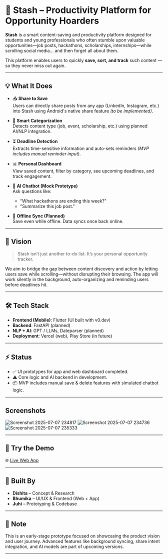 # 📌 Stash – Productivity Platform for Opportunity Hoarders

**Stash** is a smart content-saving and productivity platform designed for students and young professionals who often stumble upon valuable opportunities—job posts, hackathons, scholarships, internships—while scrolling social media… and then forget all about them.

This platform enables users to quickly **save, sort, and track** such content — so they never miss out again.

---

## 💡 What It Does

- 📤 **Share to Save**  
  Users can directly share posts from any app (LinkedIn, Instagram, etc.) into Stash using Android's native share feature *(to be implemented)*.

- 🧠 **Smart Categorization**  
  Detects content type (job, event, scholarship, etc.) using planned AI/NLP integration.

- ⏳ **Deadline Detection**  
  Extracts time-sensitive information and auto-sets reminders *(MVP includes manual reminder input)*.

- 📊 **Personal Dashboard**  
  View saved content, filter by category, see upcoming deadlines, and track engagement.

- 🤖 **AI Chatbot (Mock Prototype)**  
  Ask questions like:
  - "What hackathons are ending this week?"
  - "Summarize this job post."

- 📶 **Offline Sync (Planned)**  
  Save even while offline. Data syncs once back online.

---

## 🎯 Vision

> Stash isn’t just another to-do list. It’s your personal opportunity tracker.

We aim to bridge the gap between content discovery and action by letting users save while scrolling—without disrupting their browsing. The app will work silently in the background, auto-organizing and reminding users before deadlines hit.

---

## 🛠️ Tech Stack

- **Frontend (Mobile)**: Flutter (UI built with v0.dev)
- **Backend**: FastAPI (planned)
- **NLP + AI**: GPT / LLMs, Dateparser (planned)
- **Deployment**: Vercel (web), Play Store (in future)

---

## ⚡ Status

- ✅ UI prototypes for app and web dashboard completed.
- ⚠️ Core logic and AI backend in development.
- 📦 MVP includes manual save & delete features with simulated chatbot logic.

---
## Screenshots
![Screenshot 2025-07-07 234817](https://github.com/user-attachments/assets/67a925ee-73d9-4d21-8b66-8dc56e0438b2)
![Screenshot 2025-07-07 234736](https://github.com/user-attachments/assets/3feb3a94-1acd-43b9-baf1-57d4a423e4f1)
![Screenshot 2025-07-07 235333](https://github.com/user-attachments/assets/3cfefd73-8c89-4fcc-bc0c-a14fd6c931f3)

---

## 🧪 Try the Demo

🌐 [Live Web App](https://stash-productivity-platform.vercel.app)

---

## 🤝 Built By

- **Dishita** – Concept & Research  
- **Bhumika** – UI/UX & Frontend (Web + App)  
- **Juhi** – Prototyping & Codebase

---

## 📣 Note

This is an early-stage prototype focused on showcasing the product vision and user journey. Advanced features like background syncing, share intent integration, and AI models are part of upcoming versions.

---

